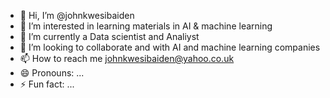 - 👋 Hi, I’m @johnkwesibaiden
- 👀 I’m interested in learning materials in AI & machine learning 
- 🌱 I’m currently a Data scientist and Analiyst
- 💞️ I’m looking to collaborate and with AI and machine learning companies
- 📫 How to reach me johnkwesibaiden@yahoo.co.uk
- 😄 Pronouns: ...
- ⚡ Fun fact: ...

<!---
johnkwesibaiden/johnkwesibaiden is a ✨ special ✨ repository because its `README.md` (this file) appears on your GitHub profile.
You can click the Preview link to take a look at your changes.
--->
